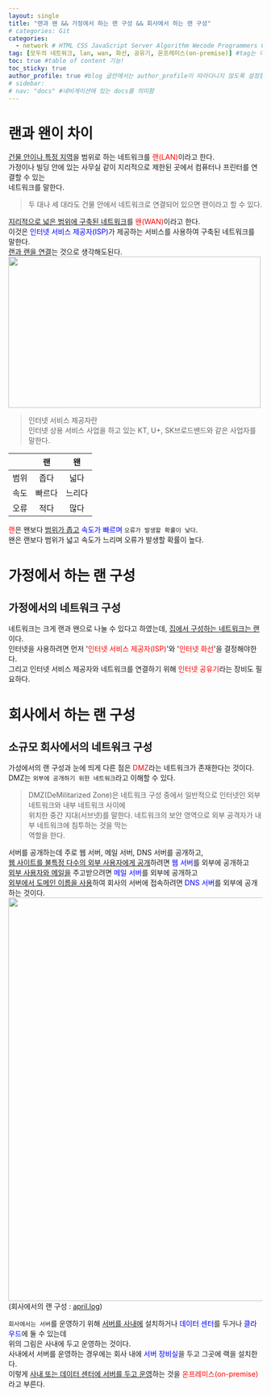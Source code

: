 ```yaml
---
layout: single
title: "랜과 왠 && 가정에서 하는 랜 구성 && 회사에서 하는 랜 구성"  
# categories: Git
categories:
  - network # HTML CSS JavaScript Server Algorithm Wecode Programmers CS vsCode
tag: [모두의 네트워크, lan, wan, 화선, 공유기, 온프레미스(on-premise)] #tag는 여러개 가능함
toc: true #table of content 기능!
toc_sticky: true
author_profile: true #blog 글안에서는 author_profile이 따라다니지 않도록 설정함
# sidebar:
# nav: "docs" #네비게이션에 있는 docs를 의미함
---
```

# 랜과 왠이 차이    
<u>건물 안이나 특정 지역</u>을 범위로 하는 네트워크를 <span style="color:red">랜(LAN)</span>이라고 한다.  
가정이나 빌딩 안에 있는 사무실 같이 지리적으로 제한된 곳에서 컴퓨터나 프린터를 연결할 수 있는  
네트워크를 말한다.  
> 두 대나 세 대라도 건물 안에서 네트워크로 연결되어 있으면 랜이라고 할 수 있다.  

<u>지리적으로 넓은 범위에 구축된 네트워크</u>를 <span style="color:red">왠(WAN)</span>이라고 한다.  
이것은 <span style="color:blue">인터넷 서비스 제공자(ISP)</span>가 제공하는 서비스를 사용하여 구축된 네트워크를 말한다.  
<u>랜과 랜을 연결</u>는 것으로 생각해도된다.   
<img src="https://user-images.githubusercontent.com/87808288/165005625-098fe776-14ac-4fbf-ad50-c1cd14ff106d.png" height="300" width="500">    
> 인터넷 서비스 제공자란  
인터넷 상용 서비스 사업을 하고 있는 KT, U+, SK브로드밴드와 같은 사업자를 말한다.   

||랜     |왠      |
|:------:|:------:|:-------:|
|범위       |좁다       |넓다|
|속도|빠르다|느리다|
|오류|적다|많다|  

<span style="color:red">랜</span>은 왠보다 <u>범위가 좁고</u> <span style="color:blue">속도가 빠르며</span> `오류가 발생할 확률이 낮다`.  
왠은 랜보다 범위가 넓고 속도가 느리며 오류가 발생할 확률이 높다.   

# 가정에서 하는 랜 구성  
## 가정에서의 네트워크 구성  
네트워크는 크게 랜과 왠으로 나눌 수 있다고 하였는데, <u>집에서 구성하는 네트워크는 랜</u>이다.  
인터넷을 사용하려면 먼저 '<span style="color:red">인터넷 서비스 제공자(ISP)</span>'와 '<span style="color:red">인터넷 화선</span>'을 결정해야한다.  
그리고 인터넷 서비스 제공자와 네트워크를 연결하기 위해 <span style="color:red">인터넷 공유기</span>라는 장비도 필요하다.  

# 회사에서 하는 랜 구성  
## 소규모 회사에서의 네트워크 구성  
가성에서의 랜 구성과 눈에 띄게 다른 점은 <span style="color:red">DMZ</span>라는 네트워크가 존재한다는 것이다.  
DMZ는 `외부에 공개하기 위한 네트워크`라고 이해할 수 있다.  
> DMZ(DeMilitarized Zone)은 네트워크 구성 중에서 일반적으로 인터넷인 외부 네트워크와 내부 네트워크 사이에  
위치한 중간 지대(서브넷)를 말한다. 네트워크의 보안 영역으로 외부 공격자가 내부 네트워크에 침투하는 것을 막는  
역할을 한다.   

서버를 공개하는데 주로 웹 서버, 메일 서버, DNS 서버를 공개하고,  
<u>웹 사이트를 불특정 다수의 외부 사용자에게 공개</u>하려면 <span style="color:blue">웹 서버</span>를 외부에 공개하고  
<u>외부 사용자와 메일을</u> 주고받으려면 <span style="color:blue">메일 서버</span>를 외부에 공개하고  
<u>외부에서 도메인 이름을 사용</u>하여 회사의 서버에 접속하려면 <span style="color:blue">DNS 서버</span>를 외부에 공개하는 것이다.  
<img src="https://user-images.githubusercontent.com/87808288/165007321-0a010ddf-5cd0-44be-a3bf-935581318299.png" width="800">  
(회사에서의 랜 구성 : [april.log](https://velog.io/@april_5/%EB%84%A4%ED%8A%B8%EC%9B%8C%ED%81%AC%EC%9D%98-%EA%B5%AC%EC%84%B1))   

`회사에서는 서버`를 운영하기 위해 <u>서버를 사내에</u> 설치하거나 <span style="color:blue">데이터 센터</span>를 두거나 <span style="color:blue">클라우드</span>에 둘 수 있는데  
위의 그림은 사내에 두고 운영하는 것이다.  
사내에서 서버를 운영하는 경우에는 회사 내에 <span style="color:blue">서버 장비실</span>을 두고 그곳에 랙을 설치한다.    
이렇게 <u>사내 또는 데이터 센터에 서버를 두고 운영</u>하는 것을 <span style="color:red">온프레미스(on-premise)</span>라고 부른다.  

<!-- ### 2. Link 넣기

```

유형 1: (설명어를 입력) : [gunhee's coding blog](https://gunhee-jeong.github.io/)
유형 2: (URL 자동연결) : <https://gunhee-jeong.github.io/>
유형 3: (동일 파일 내 '문단으로 이동') : [1. Header로 이동](###-1-header)

```

유형 1: (설명어를 입력) : [gunhee's coding blog](https://gunhee-jeong.github.io/)
유형 2: (URL 자동연결) : <https://gunhee-jeong.github.io/>
유형 3: (동일 파일 내 '문단으로 이동') : [1. Header로 이동](#1-header)
유형 3의 방법

1. 특수문자를 제거
2. 스페이스는 -로 바꾸고
3. 대문자는 소문자로!
   그래서 ### 1. Header -> #1-header

## Link: [google][https://www.google.com/]

### 3. 수평선

```

---

```

---

### 4. 라인 바꾸기

```

스페이스바를 2번 눌러주면 다음칸으로
이동할 수 있어요!

```

---

스페이스바를 2번 눌러주면
다음칸으로 이동할 수 있어요!

### 5. list 만들기

```

1. 1번
2. 2번
3. 3번

- 순서없는 list
  - 순서없는 list
    - 순서없는 list

```

1. 1번
2. 2번
3. 3번

- 순서없는 list
  - 순서없는 list
    - 순서없는 list

---

### 6. font 관련

```

**진하게** -> 볼드
_기울여서_ -> 이탤릭체
~~취소선~~ -> 취소선

<ul>밑줄넣기</ul> -> 밑줄
<span style="color:red">빨간 글씨</span> -> 글자색
이것이 `인라인` 입니다 -> 인라인 코드
```

**진하게** -> 볼드
_기울여서_ -> 이탤릭체
~~취소선~~ -> 취소선
<u>밑줄넣기</u> -> 밑줄
<span style="color:red">빨간 글씨</span>
이것이 `인라인` 입니다 -> 인라인 코드

---

### 7. 인용구문

```
> coding
>
> > JavaScript
> >
> > > 내가 프짱!
```

> coding
>
> > JavaScript
> >
> > > 내가 프짱!

---

### 8. 이미지 삽입

```
유형1: ('사이즈를 조절' -> HTML 태그 사용) : <img src="https://gunhee-jeong.github.io/assets/images/blogLogo.png" width="300" height="200">
유형2: (이미지 삽입 후 -> 링크 걸기)
[![이미지](https://gunhee-jeong.github.io/assets/images/blogLogo/blogLogo.png)](https://gunhee-jeong.github.io/)
```

유형1: ('사이즈를 조절' -> HTML 태그 사용) : <img src="https://gunhee-jeong.github.io/assets/images/blogLogo.png" width="300" height="200">
유형2: (이미지 삽입 후 -> 링크 걸기)
[![이미지](https://gunhee-jeong.github.io/assets/images/blogLogo.png)](https://gunhee-jeong.github.io/)

### 9. 표 만들기

```
||국어|영어|
| :--- | ---: | :--: |
|건희 | 100점 | 100점
|철수 | 100점 | 100점
```

|      |  국어 | 영어  |
| :--- | ----: | :---: |
| 건희 | 100점 | 100점 |
| 철수 | 100점 | 100점 |

> - header를 넣고 싶은 경우 ---을 사용하고 :을 이용하여 정렬에 사용함!

### 10. 토글 만들기

```
<details>
<summary>여기를 누르세요</summary>
<div markdown="1">
숨겨진 내용
</div>
</details>
```

<details>
<summary>여기를 누르세요</summary>
<div markdown="1">
숨겨진 내용
</div>
</details> -->

